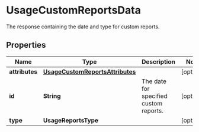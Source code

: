 

# UsageCustomReportsData

The response containing the date and type for custom reports.

## Properties

Name | Type | Description | Notes
------------ | ------------- | ------------- | -------------
**attributes** | [**UsageCustomReportsAttributes**](UsageCustomReportsAttributes.md) |  |  [optional]
**id** | **String** | The date for specified custom reports. |  [optional]
**type** | **UsageReportsType** |  |  [optional]



